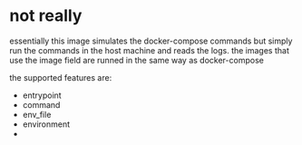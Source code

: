 # not really

essentially this image simulates the docker-compose commands but simply run the commands in the host machine and reads the logs.
the images that use the image field are runned in the same way as docker-compose

the supported features are:
- entrypoint
- command
- env_file
- environment
- 
